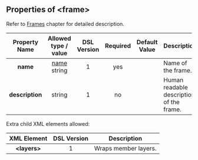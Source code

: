 ## Properties of &lt;frame&gt;
Refer to [Frames](../frames/frames.md) chapter
for detailed description. 

|Property Name|Allowed type / value|DSL Version|Required|Default Value|Description|
|:-----------:|:------------------:|:---------:|:------:|:-----------:|-----------|
|**name**|[name](../intro/names.md) string|1|yes||Name of the frame.|
|**description**|string|1|no||Human readable description of the frame.|

Extra child XML elements allowed:

|XML Element|DSL Version|Description|
|:---------:|:---------:|-----------|
|**&lt;layers&gt;**|1|Wraps member layers.|

